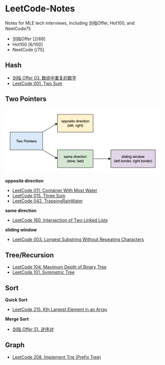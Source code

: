 # LeetCode-Notes
Notes for MLE tech interviews, including 剑指Offer, Hot100, and NeetCode75

* 剑指Offer [2/66]
* Hot100 [6/100]
* NeetCode [/75]

## Hash
* [剑指 Offer 03. 数组中重复的数字](剑指Offer/剑指Offer03.数组中重复的数字.md)
* [LeetCode 001. Two Sum](Hot100/LeetCode001.TwoSum.md)

## Two Pointers
![alt text](img/twopointers.png)

**opposite direction**
* [LeetCode 011. Container With Most Water](Hot100/LeetCode011.ContainerWithMostWater.md)
* [LeetCode 015. Three Sum](Hot100/LeetCode015.ThreeSum.md)
* [LeetCode 042. TrappingRainWater](Hot100/LeetCode042.TrappingRainWater.md)

**same direction**
* [LeetCode 160. Intersection of Two Linked Lists](Hot100/LeetCode160.IntersectionofTwoLinkedLists.md)

**sliding window**
* [LeetCode 003. Longest Substring Without Repeating Characters](Hot100/LeetCode003.LongestSubstringWithoutRepeatingCharacters.md)

## Tree/Recursion
* [LeetCode 104. Maximum Depth of Binary Tree](Hot100/LeetCode104.MaximumDepthofBinaryTree.md)
* [LeetCode 101. Symmetric Tree](Hot100/LeetCode101.SymmetricTree.md)

## Sort
**Quick Sort**
* [LeetCode 215. Kth Largest Element in an Array](Hot100/LeetCode215.KthLargestElementinanArray.md)

**Merge Sort**
* [剑指 Offer 51. 逆序对](剑指Offer/剑指Offer51.逆序对.md)

## Graph
* [LeetCode 208. Implement Trie (Prefix Tree)](Hot100/LeetCode208.ImplementTrie.md)